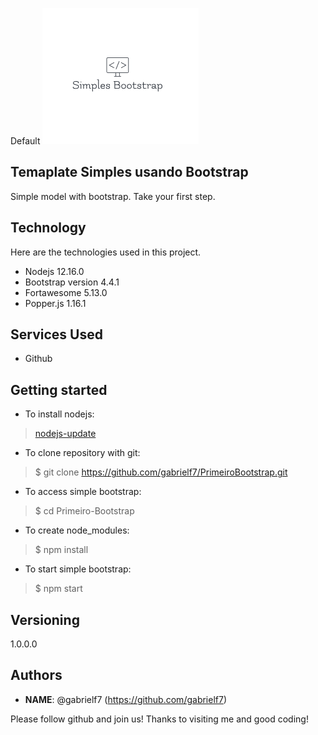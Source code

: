 Default
![Logo of the project](https://github.com/gabrielf7/PrimeiroBootstrap/blob/master/Simples-Bootstrap-Design.png)

## Temaplate Simples usando Bootstrap

Simple model with bootstrap. Take your first step.


## Technology 

Here are the technologies used in this project.

* Nodejs 12.16.0
* Bootstrap version  4.4.1
* Fortawesome 5.13.0
* Popper.js 1.16.1


## Services Used

* Github



## Getting started

* To install nodejs:
>    [nodejs-update](https://nodejs.org/en/download/)
* To clone repository with git:
>    $ git clone https://github.com/gabrielf7/PrimeiroBootstrap.git
* To access simple bootstrap:
>    $ cd Primeiro-Bootstrap
* To create node_modules:
>    $ npm install
* To start simple bootstrap:
>    $ npm start


## Versioning

1.0.0.0


## Authors

* **NAME**: @gabrielf7 (https://github.com/gabrielf7)


Please follow github and join us!
Thanks to visiting me and good coding!
